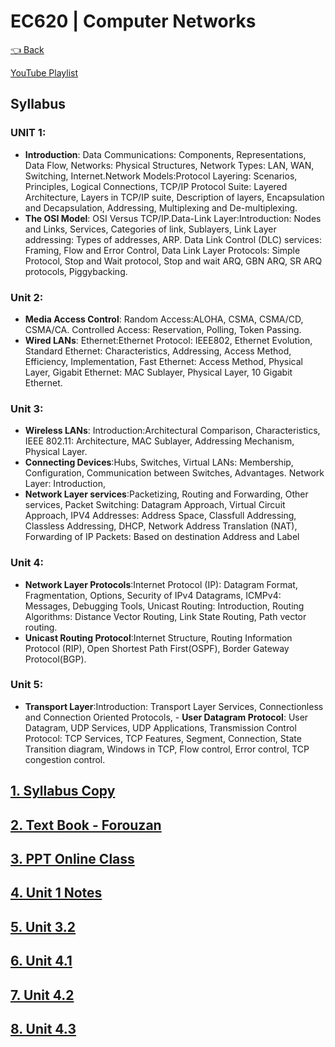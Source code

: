 # EC620 | Computer Networks

[👈 Back](./../)

<div>
<a class="white" href="https://www.youtube.com/playlist?list=PLFkKAMLbnTTtZEQHO2iE7CMRdFv7m1LXG"><p><span class="bg"></span><span class="base"></span><span class="text">YouTube Playlist</span></p></a>
</div>

## Syllabus
### UNIT 1: 
- **Introduction**: Data Communications: Components, Representations, Data Flow, Networks: Physical Structures, Network Types: LAN, WAN, Switching, Internet.Network Models:Protocol Layering: Scenarios, Principles, Logical Connections, TCP/IP Protocol Suite: Layered Architecture, Layers in TCP/IP suite, Description of layers, Encapsulation and Decapsulation, Addressing, Multiplexing and De-multiplexing.
- **The OSI Model**: OSI Versus TCP/IP.Data-Link Layer:Introduction: Nodes and Links, Services, Categories of link, Sublayers, Link Layer addressing: Types of addresses, ARP. Data Link Control (DLC) services: Framing, Flow and Error Control, Data Link Layer Protocols: Simple Protocol, Stop and Wait protocol, Stop and wait ARQ, GBN ARQ, SR ARQ protocols, Piggybacking.

### Unit 2:
- __Media Access Control__: Random Access:ALOHA, CSMA, CSMA/CD, CSMA/CA. Controlled Access: Reservation, Polling, Token Passing.
- __Wired LANs__: Ethernet:Ethernet Protocol: IEEE802, Ethernet Evolution, Standard Ethernet: Characteristics, Addressing, Access Method, Efficiency, Implementation, Fast Ethernet: Access Method, Physical Layer, Gigabit Ethernet: MAC Sublayer, Physical Layer, 10 Gigabit Ethernet.

### Unit 3:
- __Wireless LANs__: Introduction:Architectural Comparison, Characteristics, IEEE 802.11: Architecture, MAC Sublayer, Addressing Mechanism, Physical Layer.
- __Connecting Devices__:Hubs, Switches, Virtual LANs: Membership, Configuration, Communication between Switches, Advantages. Network Layer: Introduction,
- __Network Layer services__:Packetizing, Routing and Forwarding, Other services, Packet Switching: Datagram Approach, Virtual Circuit Approach, IPV4 Addresses: Address Space, Classfull Addressing, Classless Addressing, DHCP, Network Address Translation (NAT), Forwarding of IP Packets: Based on destination Address and Label

### Unit 4:
- __Network Layer Protocols__:Internet Protocol (IP): Datagram Format, Fragmentation, Options, Security of IPv4 Datagrams, ICMPv4: Messages, Debugging Tools, Unicast Routing: Introduction, Routing Algorithms: Distance Vector Routing, Link State Routing, Path vector routing.
- __Unicast Routing Protocol__:Internet Structure, Routing Information Protocol (RIP), Open Shortest Path First(OSPF), Border Gateway Protocol(BGP).

### Unit 5:
- __Transport Layer__:Introduction: Transport Layer Services, Connectionless and Connection Oriented Protocols, - __User Datagram Protocol__: User Datagram, UDP Services, UDP Applications, Transmission Control Protocol: TCP Services, TCP Features, Segment, Connection, State Transition diagram, Windows in TCP, Flow control, Error control, TCP congestion control.

## [1. Syllabus Copy](docs\EC620\syllabus.pdf)
## [2. Text Book - Forouzan](./Computer%20Networks%20-%20Text%20Book%20-%20Behrouz%20A%20Forouzan.pdf)
## [3. PPT Online Class](./Data%20Communication%20and%20Networking%20-%20Forouzan.pdf)
## [4. Unit 1 Notes](./62%201st%20Int%20-%20CN%20xerox.pdf)

## [5. Unit 3.2](docs\EC620\unit-3-part-2.pdf)
## [6. Unit 4.1](docs\EC620\unit-4-part-1.pdf)
## [7. Unit 4.2](docs\EC620\unit-4-part-2.pdf)
## [8. Unit 4.3](docs\EC620\unit-4-part-3.pdf)


<script src="https://code.jquery.com/jquery-3.6.0.slim.min.js" integrity="sha256-u7e5khyithlIdTpu22PHhENmPcRdFiHRjhAuHcs05RI=" crossorigin="anonymous"></script>
<script>
$(".btn")[0].innerHTML = "Home";
$(".btn")[0].href = "./../../../EC6XX/";
</script>